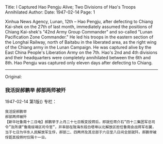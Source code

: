 Title: I Captured Hao Pengju Alive; Two Divisions of Hao's Troops Annihilated
Author:
Date: 1947-02-14
Page: 1

Xinhua News Agency, Lunan, 12th – Hao Pengju, after defecting to Chiang Kai-shek on the 27th of last month, immediately assumed the positions of Chiang Kai-shek's "42nd Army Group Commander" and so-called "Lunan Pacification Zone Commander." He led his troops in the eastern section of the Longhai Railway, north of Baitabu in the liberated area, as the right wing of the Chiang army in the Lunan Campaign. He was captured alive by the East China People's Liberation Army on the 7th. Hao's 2nd and 4th divisions and their headquarters were completely annihilated between the 6th and 8th. Hao Pengju was captured only eleven days after defecting to Chiang.



<hr /> 

Original: 


### 我活捉郝鹏举  郝部两师被歼

1947-02-14
第1版()
专栏：

    我活捉郝鹏举
    郝部两师被歼
    【新华社鲁南十二日电】郝鹏举于上月二十七日叛变投蒋后，即就任蒋介石“四十二集团军总司令”及所谓“鲁南绥靖区司令官”，并率部在陇海东段白塔埠以北解放区担任鲁南会战蒋军右翼，当于七日为华东人民解放军生俘，郝部二、四两师及其总部于六日至八日间全部就歼。郝鹏举被俘距其投蒋时仅隔十一日。
